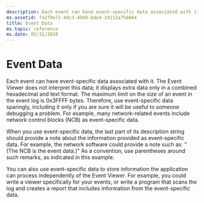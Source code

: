 ```yaml
---
description: Each event can have event-specific data associated with it.
ms.assetid: fa2f9e71-44c3-4569-bde4-24112a756664
title: Event Data
ms.topic: reference
ms.date: 05/31/2018
---
```


# Event Data

Each event can have event-specific data associated with it. The Event Viewer does not interpret this data; it displays extra data only in a combined hexadecimal and text format. The maximum limit on the size of an event in the event log is 0x3FFFF bytes. Therefore, use event-specific data sparingly, including it only if you are sure it will be useful to someone debugging a problem. For example, many network-related events include network control blocks (NCB) as event-specific data.

When you use event-specific data, the last part of its description string should provide a note about the information provided as event-specific data. For example, the network software could provide a note such as: "(The NCB is the event data.)" As a convention, use parentheses around such remarks, as indicated in this example.

You can also use event-specific data to store information the application can process independently of the Event Viewer. For example, you could write a viewer specifically for your events, or write a program that scans the log and creates a report that includes information from the event-specific data.

 

 




